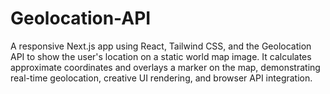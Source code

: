 # Geolocation-API
A responsive Next.js app using React, Tailwind CSS, and the Geolocation API to show the user's location on a static world map image. It calculates approximate coordinates and overlays a marker on the map, demonstrating real-time geolocation, creative UI rendering, and browser API integration.
